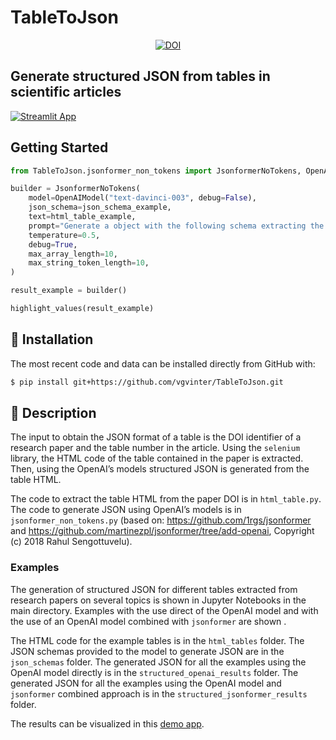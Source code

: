 # TableToJson

<p align="center">
    <a href="https://zenodo.org/badge/latestdoi/646958035">
        <img src="https://zenodo.org/badge/646958035.svg" alt="DOI">
    </a>
</p>


## Generate structured JSON from tables in scientific articles

[![Streamlit App](https://static.streamlit.io/badges/streamlit_badge_black_white.svg)](https://vgvinter-tabletojson-app-kt5aiv.streamlit.app)

## Getting Started

```python 
from TableToJson.jsonformer_non_tokens import JsonformerNoTokens, OpenAIModel, highlight_values

builder = JsonformerNoTokens(
    model=OpenAIModel("text-davinci-003", debug=False),
    json_schema=json_schema_example,
    text=html_table_example,
    prompt="Generate a object with the following schema extracting the information from the provided table in html code:",
    temperature=0.5,
    debug=True,
    max_array_length=10,
    max_string_token_length=10,
)

result_example = builder()

highlight_values(result_example)
```


## 🚀 Installation

The most recent code and data can be installed directly from GitHub with:

```bash
$ pip install git+https://github.com/vgvinter/TableToJson.git
```


## :memo: Description

The input to obtain the JSON format of a table is the DOI identifier of a research paper and the table number in the article. Using the `selenium` library, the HTML code of the table contained in the paper is extracted. Then, using the OpenAI’s models structured JSON is generated from the table HTML.

The code to extract the table HTML from the paper DOI is in `html_table.py`. The code to generate JSON using OpenAI’s models is in `jsonformer_non_tokens.py` (based on: https://github.com/1rgs/jsonformer and https://github.com/martinezpl/jsonformer/tree/add-openai, Copyright (c) 2018 Rahul Sengottuvelu).


### Examples

The generation of structured JSON for different tables extracted from research papers on several topics is shown in Jupyter Notebooks in the main directory. Examples with the use direct of the OpenAI model and with the use of an OpenAI model combined with `jsonformer` are shown .

The HTML code for the example tables is in the `html_tables` folder. The JSON schemas provided to the model to generate JSON are in the `json_schemas` folder. The generated JSON for all the examples using the OpenAI model directly is in the `structured_openai_results` folder. The generated JSON for all the examples using the OpenAI model and `jsonformer` combined approach is in the `structured_jsonformer_results` folder.

The results can be visualized in this [demo app](https://vgvinter-tabletojson-app-kt5aiv.streamlit.app/).